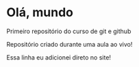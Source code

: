 # Olá, mundo
 Primeiro repositório do curso de git e github

Repositório criado durante uma aula ao vivo!

Essa linha eu adicionei direto no site!
